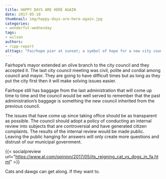 ```yaml
---
title: HAPPY DAYS ARE HERE AGAIN
date: 2017-05-10
thumbnail: img/happy-days-are-here-again.jpg
categories:
- wonderful-wednesday
tags:
- wilson
authors:
- ripp-report
alttags: "Fairhope pier at sunset; a symbol of hope for a new city council era after past challenges"
---
```

Fairhope’s mayor extended an olive branch to the city council and they accepted it. The last city council meeting was civil, polite and cordial among council and mayor. They are going to have difficult times but as long as they put the city first then it will make solving issues easier.

Fairhope still has baggage from the last administration that will come up time to time and the council would be well served to remember that the past administration’s baggage is something the new council inherited from the previous council.

The issues that have come up since taking office should be as transparent as possible. The council should adopt a policy of conducting an internal review into subjects that are controversial and have generated citizen complaints. The results of the internal review would be made public. Leaving the public hanging for answers will only create more questions and distrust of our municipal government.

{{< socialpreview url="https://www.al.com/opinion/2017/05/its_reigning_cat_vs_dogs_in_fa.html" >}}

Cats and dawgs can get along. If they want to.
